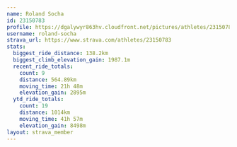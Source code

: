 ```yaml
---
name: Roland Socha
id: 23150783
profile: https://dgalywyr863hv.cloudfront.net/pictures/athletes/23150783/14745672/4/large.jpg
username: roland-socha
strava_url: https://www.strava.com/athletes/23150783
stats:
  biggest_ride_distance: 138.2km
  biggest_climb_elevation_gain: 1987.1m
  recent_ride_totals:
    count: 9
    distance: 564.89km
    moving_time: 21h 48m
    elevation_gain: 2895m
  ytd_ride_totals:
    count: 19
    distance: 1014km
    moving_time: 41h 57m
    elevation_gain: 8498m
layout: strava_member
--- 
```

